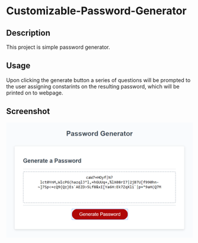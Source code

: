 # Customizable-Password-Generator

## Description
This project is simple password generator.
	
## Usage
Upon clicking the generate button a series of questions will be prompted to the user assigning constarints on the resulting password, which will be printed on to webpage.

## Screenshot
![alt text](https://raw.githubusercontent.com/parmark/Customizable-Password-Generator/master/password-generator-example.PNG "")

